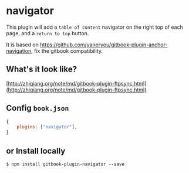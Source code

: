 # navigator

This plugin will add a `table of content` navigator on the right top of each page, and a `return to top` button.

It is based on https://github.com/yaneryou/gitbook-plugin-anchor-navigation, fix the gitbook compatibility.

## What's it look like?

[http://zhiqiang.org/note/md/gitbook-plugin-ftpsync.html](http://zhiqiang.org/note/md/gitbook-plugin-ftpsync.html)


## Config `book.json`

```js
{
    plugins: ["navigator"],
}
```


## or Install locally

```
$ npm install gitbook-plugin-navigator --save
```
